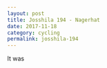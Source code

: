 ```yaml
---
layout: post
title: Josshila 194 - Nagerhat
date: 2017-11-18
category: cycling
permalink: josshila-194
---
```


It was
